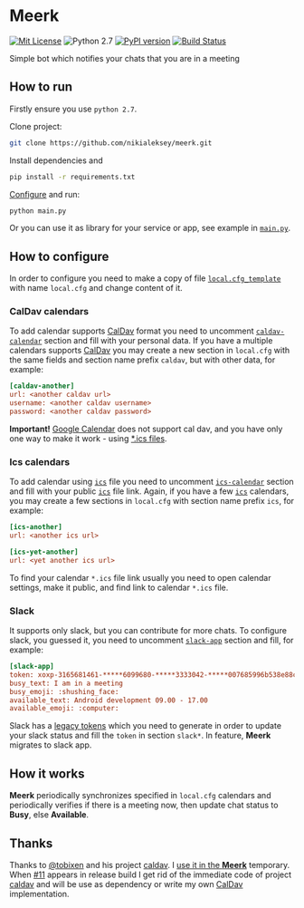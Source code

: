 # Meerk

[![Mit License](https://img.shields.io/github/license/mashape/apistatus.svg)](https://github.com/nikialeksey/meerk/blob/master/LICENSE)
![Python 2.7](https://img.shields.io/badge/python-2.7-blue.svg)
[![PyPI version](https://badge.fury.io/py/meerk.svg)](https://badge.fury.io/py/meerk)
[![Build Status](https://travis-ci.org/nikialeksey/meerk.svg?branch=master)](https://travis-ci.org/nikialeksey/meerk)

Simple bot which notifies your chats that you are in a meeting

## How to run

Firstly ensure you use `python 2.7`.

Clone project:

```bash
git clone https://github.com/nikialeksey/meerk.git
```

Install dependencies and

```bash
pip install -r requirements.txt
```

[Configure](https://github.com/nikialeksey/meerk#how-to-configure) and run:

```bash
python main.py
```

Or you can use it as library for your service or app, see example in 
[`main.py`](https://github.com/nikialeksey/meerk/blob/master/main.py).

## How to configure

In order to configure you need to make a copy of file 
[`local.cfg_template`](https://github.com/nikialeksey/meerk/blob/master/local.cfg_template) with name `local.cfg`
and change content of it. 

### CalDav calendars

To add calendar supports [CalDav](https://en.wikipedia.org/wiki/CalDAV)
format you need to uncomment 
[`caldav-calendar`](https://github.com/nikialeksey/meerk/blob/master/local.cfg_template#L1-L4) section
and fill with your personal data. If you have a multiple calendars supports [CalDav](https://en.wikipedia.org/wiki/CalDAV)
you may create a new section in `local.cfg` with the same fields and section name prefix `caldav`, 
but with other data, for example:

```ini
[caldav-another]
url: <another caldav url>
username: <another caldav username>
password: <another caldav password>
```

**Important!** [Google Calendar](https://calendar.google.com) does not support cal dav, and you have only one way
to make it work - using [*.ics files](https://github.com/nikialeksey/meerk#ics-calendars). 

### Ics calendars

To add calendar using [`ics`](https://en.wikipedia.org/wiki/ICalendar) file you need to uncomment
[`ics-calendar`](https://github.com/nikialeksey/meerk/blob/master/local.cfg_template#L6-L7) section and fill with
your public [`ics`](https://en.wikipedia.org/wiki/ICalendar) file link. Again, if you have a few 
[`ics`](https://en.wikipedia.org/wiki/ICalendar) calendars, you may create a few sections in `local.cfg` with section 
name prefix `ics`, for example:

```ini
[ics-another]
url: <another ics url>

[ics-yet-another]
url: <yet another ics url>
```

To find your calendar `*.ics` file link usually you need to open calendar settings, make it public, and find link to
calendar `*.ics` file.

### Slack

It supports only slack, but you can contribute for more chats. To configure slack, you guessed it, you need to 
uncomment [`slack-app`](https://github.com/nikialeksey/meerk/blob/master/local.cfg_template#L9-L14) section and fill,
for example:

```ini
[slack-app]
token: xoxp-3165681461-*****6099680-*****3333042-*****007685996b538e88cbe92a6098b
busy_text: I am in a meeting
busy_emoji: :shushing_face:
available_text: Android development 09.00 - 17.00
available_emoji: :computer:
```

Slack has a [legacy tokens](https://api.slack.com/custom-integrations/legacy-tokens) which you need to generate
in order to update your slack status and fill the `token` in section `slack*`. In feature, **Meerk** migrates 
to slack app.

## How it works

**Meerk** periodically synchronizes specified in `local.cfg` calendars and periodically verifies if there is a 
meeting now, then update chat status to **Busy**, else **Available**. 

## Thanks

Thanks to [@tobixen](https://github.com/tobixen) and his project [caldav](https://github.com/python-caldav/caldav). I 
[use it in the **Meerk**](https://github.com/nikialeksey/meerk/tree/master/meerk/caldav) temporary. When 
[#11](https://github.com/python-caldav/caldav/issues/11) appears in release build I get rid of the immediate code of
project [caldav](https://github.com/python-caldav/caldav) and will be use as dependency or write my own 
[CalDav](https://en.wikipedia.org/wiki/CalDAV) implementation.